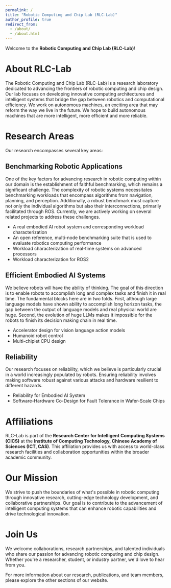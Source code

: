 ```yaml
---
permalink: /
title: "Robotic Computing and Chip Lab (RLC-Lab)"
author_profile: true
redirect_from: 
  - /about/
  - /about.html
---
```


Welcome to the **Robotic Computing and Chip Lab (RLC-Lab)**!

About RLC-Lab
======
The Robotic Computing and Chip Lab (RLC-Lab) is a research laboratory dedicated to advancing the frontiers of robotic computing and chip design. Our lab focuses on developing innovative computing architectures and intelligent systems that bridge the gap between robotics and computational efficiency. We work on autonomous machines, an exciting area that may reform the way we live in the future. We hope to build autonomous machines that are more intelligent, more efficient and more reliable.

Research Areas
======
Our research encompasses several key areas:

## Benchmarking Robotic Applications
One of the key factors for advancing research in robotic computing within our domain is the establishment of faithful benchmarking, which remains a significant challenge. The complexity of robotic systems necessitates benchmarking workloads that encompass algorithms from navigation, planning, and perception. Additionally, a robust benchmark must capture not only the individual algorithms but also their interconnections, primarily facilitated through ROS. Currently, we are actively working on several related projects to address these challenges.

- A real embodied AI robot system and corresponding workload characterization
- An open reference, multi-node benchmarking suite that is used to evaluate robotics computing performance
- Workload characterization of real-time systems on advanced processors
- Workload characterization for ROS2

## Efficient Embodied AI Systems
We believe robots will have the ability of thinking. The goal of this direction is to enable robots to accomplish long and complex tasks and finish it in real time. The fundamental blocks here are in two folds. First, although large language models have shown ability to accomplish long horizon tasks, the gap between the output of language models and real physical world are huge. Second, the evolution of huge LLMs makes it impossible for the robots to finish its decision making chain in real time.

- Accelerator design for vision language action models
- Humanoid robot control
- Multi-chiplet CPU design

## Reliability
Our research focuses on reliability, which we believe is particularly crucial in a world increasingly populated by robots. Ensuring reliability involves making software robust against various attacks and hardware resilient to different hazards.

- Reliability for Embodied AI System
- Software-Hardware Co-Design for Fault Tolerance in Wafer-Scale Chips

Affiliations
======
RLC-Lab is part of the **Research Center for Intelligent Computing Systems (CICS)** at the **Institute of Computing Technology, Chinese Academy of Sciences (ICT, CAS)**. This affiliation provides us with access to world-class research facilities and collaboration opportunities within the broader academic community.

Our Mission
======
We strive to push the boundaries of what's possible in robotic computing through innovative research, cutting-edge technology development, and collaborative partnerships. Our goal is to contribute to the advancement of intelligent computing systems that can enhance robotic capabilities and drive technological innovation.

Join Us
======
We welcome collaborations, research partnerships, and talented individuals who share our passion for advancing robotic computing and chip design. Whether you're a researcher, student, or industry partner, we'd love to hear from you.

For more information about our research, publications, and team members, please explore the other sections of our website.
